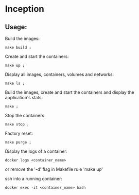 # Inception
 
 
## Usage:

Build the images:

```
make build ;
```

Create and start the containers:

```
make up ;
```

Display all images, containers, volumes and networks:

```
make ls ;
```

Build the images, create and start the containers and display the application's stats:

```
make ;
```

Stop the containers:

```
make stop ;
```

Factory reset:

```
make purge ;
```

Display the logs of a container:

```
docker logs <container_name>
```

or remove the '-d' flag in Makefile rule 'make up'

ssh into a running container:
```
docker exec -it <container_name> bash
```
